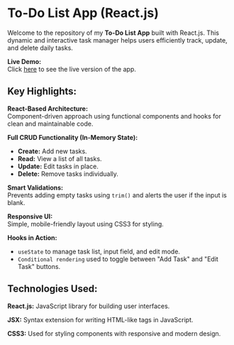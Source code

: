 # To-Do List App (React.js)

Welcome to the repository of my **To-Do List App** built with React.js. This dynamic and interactive task manager helps users efficiently track, update, and delete daily tasks.

**Live Demo:**  
Click [here](https://sushilkumar567.github.io/7-todo-list-app/) to see the live version of the app.

## Key Highlights:

**React-Based Architecture:**  
Component-driven approach using functional components and hooks for clean and maintainable code.

**Full CRUD Functionality (In-Memory State):**

- **Create:** Add new tasks.
- **Read:** View a list of all tasks.
- **Update:** Edit tasks in place.
- **Delete:** Remove tasks individually.

**Smart Validations:**  
Prevents adding empty tasks using `trim()` and alerts the user if the input is blank.

**Responsive UI:**  
Simple, mobile-friendly layout using CSS3 for styling.

**Hooks in Action:**

- `useState` to manage task list, input field, and edit mode.
- `Conditional rendering` used to toggle between "Add Task" and "Edit Task" buttons.

## Technologies Used:

**React.js:** JavaScript library for building user interfaces.

**JSX:** Syntax extension for writing HTML-like tags in JavaScript.

**CSS3:** Used for styling components with responsive and modern design.
